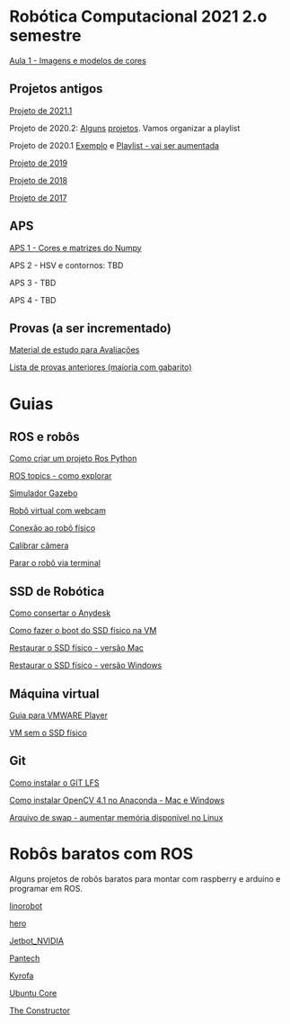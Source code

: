 # Robótica Computacional 2021 2.o semestre


[Aula 1 - Imagens e modelos de cores](./aula01)



## Projetos antigos

[Projeto de 2021.1](https://youtube.com/playlist?list=PLVU3UhXa4-X-qIlNL6NVvIizOXXJkkkU1) 

Projeto de 2020.2: [Alguns](https://youtu.be/IkhYoPVj5N0) [projetos](https://youtu.be/TQPLV2kHsoU). Vamos organizar a playlist 

Projeto de 2020.1
[Exemplo](https://www.youtube.com/watch?v=53aITsVMrow&t=11s) e [Playlist - vai ser aumentada](https://www.youtube.com/playlist?list=PLh9Ibk8NqrdHtjPx56ALZNvH6T2X7PlAe)

[Projeto de 2019](https://www.youtube.com/playlist?list=PLh9Ibk8NqrdGZ9czNnsYgYyeFMmOcCkYa)

[Projeto de 2018](https://www.youtube.com/playlist?list=PLh9Ibk8NqrdFQ3QrnIDEjE7dYfzpcZ6xY)

[Projeto de 2017](https://www.youtube.com/playlist?list=PLC3gfrt8lFLTbgEM0ASL2cil97i_Gdnef)



## APS 

[APS 1 - Cores e matrizes do Numpy](./aula01/APS01_enunciados.ipynb)

APS 2 - HSV e contornos: TBD

APS 3 - TBD

APS 4 - TBD

## Provas (a ser incrementado)

[Material de estudo para Avaliações](./revisao/atividades_revisao.md)

[Lista de provas anteriores (maioria com gabarito)](./revisao/lista_provas_anteriores.md)

# Guias

## ROS e robôs

[Como criar um projeto Ros Python](./guides/projeto_rospython.md)

[ROS topics - como explorar](./guides/ros_topics.md)

[Simulador Gazebo](./guides/simulador_ros.md)

[Robô virtual com webcam](./guides/debugar_sem_robo_opencv_melodic)

[Conexão ao robô físico](./guides/bringup_turtlebot.md)

[Calibrar câmera](./guides/calibrar_camera.md)

[Parar o robô via terminal](./guides/parar_robo.md)


## SSD de Robótica

[Como consertar o Anydesk](./guides/anydesk.md)

[Como fazer o boot do SSD físico na VM](https://github.com/Insper/robot202/blob/master/guides/Boot%20SSD%20via%20VirtualBox.md)

[Restaurar o SSD físico - versão Mac](./guides/SSD_restaurar_mac.md)

[Restaurar o SSD físico - versão Windows](./guides/SSD_restaurar_windows.md)

## Máquina virtual

[Guia para VMWARE Player](./guides/vmware.md)

[VM sem o SSD físico](./guides/VM_Virtualbox_Infra.pdf)

## Git

[Como instalar o GIT LFS](./guides/git_lfs.md)

[Como instalar OpenCV 4.1 no Anaconda - Mac e Windows](./guides/opencv_anaconda.md)

[Arquivo de swap - aumentar memória disponível no Linux](./guides/swap.md)


# Robôs baratos com ROS

Alguns projetos de robôs baratos para montar com raspberry e arduino e programar em ROS.

[linorobot](https://linorobot.org/)

[hero](https://github.com/verlab/hero_common)

[Jetbot_NVIDIA](https://github.com/NVIDIA-AI-IOT/jetbot)

[Pantech](https://www.pantechsolutions.net/ros-robot)

[Kyrofa](https://kyrofa.com/posts/your-first-robot-a-beginner-s-guide-to-ros-and-ubuntu-core-1-5/)

[Ubuntu Core](https://www.youtube.com/watch?v=KidVVqbsIHI)

[The Constructor](https://www.youtube.com/watch?v=TABVZf5vKVA&t=1251s)
